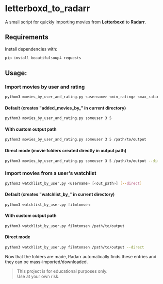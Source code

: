 # letterboxd_to_radarr
A small script for quickly importing movies from **Letterboxd** to **Radarr**.

## Requirements
Install dependencies with:
```bash
pip install beautifulsoup4 requests
```

## Usage:
### Import movies by user and rating
```bash
python3 movies_by_user_and_rating.py <username> <min_rating> <max_rating> [<out_path>] [--direct]
```
#### Default (creates "added_movies_by_<user>" in current directory)
```bash
python3 movies_by_user_and_rating.py someuser 3 5
```
#### With custom output path
```bash
python3 movies_by_user_and_rating.py someuser 3 5 /path/to/output
```
#### Direct mode (movie folders created directly in output path)
```bash
python3 movies_by_user_and_rating.py someuser 3 5 /path/to/output --direct
```
### Import movies from a user's watchlist
```bash
python3 watchlist_by_user.py <username> [<out_path>] [--direct]
```
#### Default (creates "watchlist_by_<user>" in current directory)
```bash
python3 watchlist_by_user.py filmtonsen
```
#### With custom output path
```bash
python3 watchlist_by_user.py filmtonsen /path/to/output
```
#### Direct mode
```bash
python3 watchlist_by_user.py filmtonsen /path/to/output --direct
```
Now that the folders are made, Radarr automatically finds these entries and they can be mass-imported/downloaded. 

> This project is for educational purposes only.  
> Use at your own risk.
